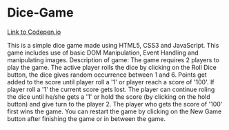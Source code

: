 # Dice-Game

[Link to Codepen.io]( https://codepen.io/pen/?template=ExmRjGO )

This is a simple dice game made using HTML5, CSS3 and JavaScript. 
This game includes use of basic DOM Manipulation, Event Handling and manipulating images. 
Description of game:
The game requires 2 players to play the game.
The active player rolls the dice by clicking on the Roll Dice button, the dice gives random occurrence between 1 and 6.
Points get added to the score until player roll a '1' or player reach a score of '100'.
If player roll a '1' the current score gets lost.
The player can continue roling the dice until he/she gets a '1' or hold the score (by clicking on the hold button) and give turn to the player 2.
The player who gets the score of '100' first wins the game.
You can restart the game by clicking on the New Game button after finishing the game or in between the game.
